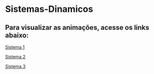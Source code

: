 # Sistemas-Dinamicos

## Para visualizar as animações, acesse os links abaixo:

[Sistema 1](https://icarochiabai.github.io/Sistemas-Dinamicos/Ex1/)

[Sistema 2](https://icarochiabai.github.io/Sistemas-Dinamicos/Ex2/)

[Sistema 3](https://icarochiabai.github.io/Sistemas-Dinamicos/Ex3/)
